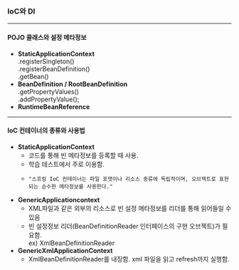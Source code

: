### IoC와 DI
***
#### POJO 클래스와 설정 메타정보
- **StaticApplicationContext**    
	.registerSingleton()   
	.registerBeanDefinition()   
	.getBean()   
- **BeanDefinition / RootBeanDefinition**    
	.getPropertyValues()   
	.addPropertyValue();
- **RuntimeBeanReference**
***
#### IoC 컨테이너의 종류와 사용법
- **StaticApplicationContext**   
    - 코드를 통해 빈 메타정보를 등록할 때 사용.
    - 학습 테스트에서 주로 이용함.
    -     "스프링 IoC 컨테이너는 파일 포맷이나 리소스 종류에 독립적이며, 오브젝트로 표현되는 순수한 메타정보를 사용한다."
- **GenericApplicationcontext**
    - XML파일과 같은 외부의 리소스로 빈 설정 메타정보를 리더를 통해 읽어들일 수 있음
    - 빈 설정정보 리더(BeanDefinitionReader 인터페이스의 구현 오브젝트)가 필요함.   
ex) XmlBeanDefinitionReader
- **GenericXmlApplicationContext**
    - XmlBeanDefinitionReader를 내장함. xml 파일을 읽고 refresh까지 실행함.
